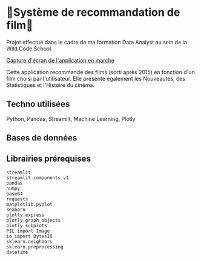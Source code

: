# 🍿Système de recommandation de film🍿

Projet effectué dans le cadre de ma formation Data Analyst au sein de la Wild Code School.

[Capture d'écran de l'application en marche](https://github.com/000molly/projet2/blob/main/screenshot_app.png)

Cette application recommande des films (sorti après 2015) en fonction d'un film choisi par l'utilisateur.
Elle présente également les Nouveautés, des Statistiques et l'Histoire du cinéma. 

## Techno utilisées
Python, Pandas, Streamlit, Machine Learning, Plotly

## Bases de données

## Librairies prérequises
```
streamlit
streamlit.components.v1
pandas
numpy
base64
requests
matplotlib.pyplot
seaborn
plotly.express
plotly.graph_objects
plotly.subplots
PIL import Image
io import BytesIO
sklearn.neighbors
sklearn.preprocessing
datetime
```


